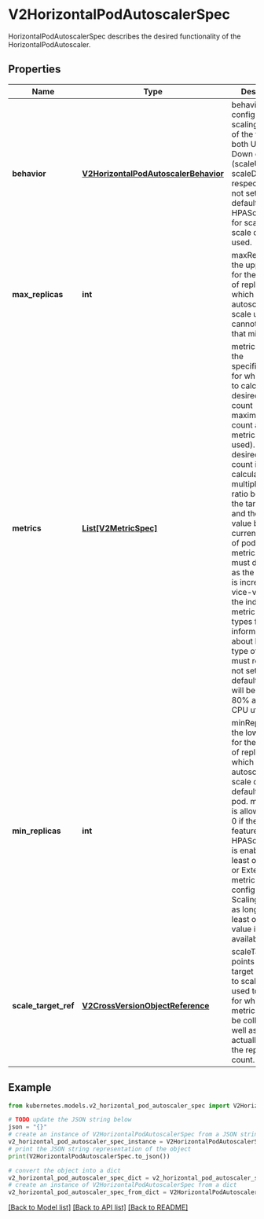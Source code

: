 # V2HorizontalPodAutoscalerSpec

HorizontalPodAutoscalerSpec describes the desired functionality of the HorizontalPodAutoscaler.

## Properties

Name | Type | Description | Notes
------------ | ------------- | ------------- | -------------
**behavior** | [**V2HorizontalPodAutoscalerBehavior**](V2HorizontalPodAutoscalerBehavior.md) | behavior configures the scaling behavior of the target in both Up and Down directions (scaleUp and scaleDown fields respectively). If not set, the default HPAScalingRules for scale up and scale down are used. | [optional] 
**max_replicas** | **int** | maxReplicas is the upper limit for the number of replicas to which the autoscaler can scale up. It cannot be less that minReplicas. | [default to 0]
**metrics** | [**List[V2MetricSpec]**](V2MetricSpec.md) | metrics contains the specifications for which to use to calculate the desired replica count (the maximum replica count across all metrics will be used).  The desired replica count is calculated multiplying the ratio between the target value and the current value by the current number of pods.  Ergo, metrics used must decrease as the pod count is increased, and vice-versa.  See the individual metric source types for more information about how each type of metric must respond. If not set, the default metric will be set to 80% average CPU utilization. | [optional] 
**min_replicas** | **int** | minReplicas is the lower limit for the number of replicas to which the autoscaler can scale down.  It defaults to 1 pod.  minReplicas is allowed to be 0 if the alpha feature gate HPAScaleToZero is enabled and at least one Object or External metric is configured.  Scaling is active as long as at least one metric value is available. | [optional] 
**scale_target_ref** | [**V2CrossVersionObjectReference**](V2CrossVersionObjectReference.md) | scaleTargetRef points to the target resource to scale, and is used to the pods for which metrics should be collected, as well as to actually change the replica count. | 

## Example

```python
from kubernetes.models.v2_horizontal_pod_autoscaler_spec import V2HorizontalPodAutoscalerSpec

# TODO update the JSON string below
json = "{}"
# create an instance of V2HorizontalPodAutoscalerSpec from a JSON string
v2_horizontal_pod_autoscaler_spec_instance = V2HorizontalPodAutoscalerSpec.from_json(json)
# print the JSON string representation of the object
print(V2HorizontalPodAutoscalerSpec.to_json())

# convert the object into a dict
v2_horizontal_pod_autoscaler_spec_dict = v2_horizontal_pod_autoscaler_spec_instance.to_dict()
# create an instance of V2HorizontalPodAutoscalerSpec from a dict
v2_horizontal_pod_autoscaler_spec_from_dict = V2HorizontalPodAutoscalerSpec.from_dict(v2_horizontal_pod_autoscaler_spec_dict)
```
[[Back to Model list]](../README.md#documentation-for-models) [[Back to API list]](../README.md#documentation-for-api-endpoints) [[Back to README]](../README.md)


